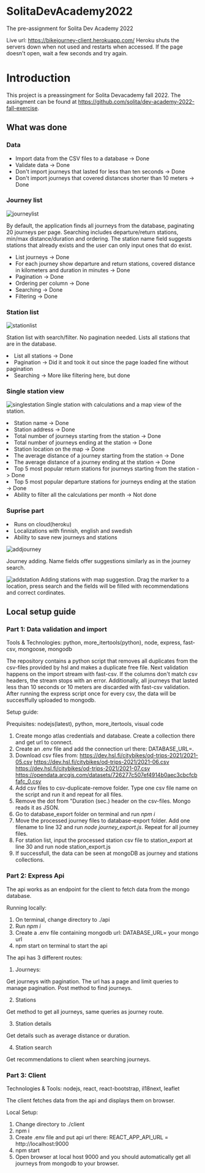 # SolitaDevAcademy2022
The pre-assignment for Solita Dev Academy 2022

Live url: https://bikejourney-client.herokuapp.com/
Heroku shuts the servers down when not used and restarts when accessed. If the page doesn't open, wait a few seconds and try again.

<h1>Introduction</h1>

This project is a preassingment for Solita Devacademy fall 2022. The assingment can be found at https://github.com/solita/dev-academy-2022-fall-exercise.

<h2>What was done</h2>

<h3>Data</h3>
<ul>
<li>Import data from the CSV files to a database -> Done</li>
<li>Validate data -> Done</li>
<li>Don't import journeys that lasted for less than ten seconds -> Done</li>
<li>Don't import journeys that covered distances shorter than 10 meters -> Done</li>
</ul>
<h3>Journey list</h3>

![journeylist](https://user-images.githubusercontent.com/32989919/183859178-5796177b-d0ca-496d-8f47-23f0a5f00e00.png)

By default, the application finds all journeys from the database, paginating 20 journeys per page.
Searching includes departure/return stations, min/max distance/duration and ordering. The station name field suggests
stations that already exists and the user can only input ones that do exist.

<ul>
  <li>List journeys -> Done</li>
  <li>For each journey show departure and return stations, covered distance in kilometers and duration in minutes -> Done</li>
  <li>Pagination -> Done</li>
  <li>Ordering per column -> Done</li>
  <li>Searching -> Done</li>
  <li>Filtering -> Done</li>
</ul>
  
<h3>Station list</h3>

![stationlist](https://user-images.githubusercontent.com/32989919/183859215-c6488c3a-abfb-4766-9b4f-c858d2437c24.png)


Station list with search/filter. No pagination needed. Lists all stations that are in the database.

<li>List all stations -> Done</li>
<li>Pagination -> Did it and took it out since the page loaded fine without pagination</li>
<li>Searching -> More like filtering here, but done</li>

<h3>Single station view</h3>

![singlestation](https://user-images.githubusercontent.com/32989919/183859271-2f9b1329-3a85-40bf-9a37-cda5cd2bc360.png)
Single station with calculations and a map view of the station.

<li>Station name -> Done</li>
<li>Station address -> Done</li>
<li>Total number of journeys starting from the station -> Done</li>
<li>Total number of journeys ending at the station -> Done</li>
<li>Station location on the map -> Done</li>
<li>The average distance of a journey starting from the station -> Done</li>
<li>The average distance of a journey ending at the station -> Done</li>
<li>Top 5 most popular return stations for journeys starting from the station -> Done</li>
<li>Top 5 most popular departure stations for journeys ending at the station -> Done</li>
<li>Ability to filter all the calculations per month -> Not done</li>

<h3>Suprise part</h3>

<li>Runs on cloud(heroku)</li>
<li>Localizations with finnish, english and swedish</li>
<li>Ability to save new journeys and stations</li>

![addjourney](https://user-images.githubusercontent.com/32989919/183859341-814f20f9-8cca-4d91-98e2-7c194b304c55.png)

Journey adding. Name fields offer suggestions similarly as in the journey search.

![addstation](https://user-images.githubusercontent.com/32989919/183859370-012fce27-d200-47e2-9458-3b22a420d3c6.png)
Adding stations with map suggestion. Drag the marker to a location, press search and the fields will be filled with recommendations and
correct cordinates.

<h2>Local setup guide</h2>

<h3>Part 1: Data validation and import</h3>

Tools & Technologies: python, more_itertools(python), node, express, fast-csv, mongoose, mongodb

The repository contains a python script that removes all duplicates from the csv-files provided by hsl and makes a duplicate free file. Next validation happens on the import stream with fast-csv. If the columns don't match csv headers, the stream stops with an error. Additionally, all journeys that lasted less than 10 seconds or 10 meters are discarded with fast-csv validation. After running the express script once for every csv, the data will be succesffully uploaded to mongodb.

Setup guide:

Prequisites: nodejs(latest), python, more_itertools, visual code 

1. Create mongo atlas credentials and database. Create a collection there and get url to connect.
2. Create an .env file and add the connection url there: DATABASE_URL=<your connection url>.
3. Download csv files from: 
  https://dev.hsl.fi/citybikes/od-trips-2021/2021-05.csv
  https://dev.hsl.fi/citybikes/od-trips-2021/2021-06.csv
  https://dev.hsl.fi/citybikes/od-trips-2021/2021-07.csv
  https://opendata.arcgis.com/datasets/726277c507ef4914b0aec3cbcfcbfafc_0.csv
4. Add csv files to csv-duplicate-remove folder. Type one csv file name on the script and run it and repeat for all files.
5. Remove the dot from "Duration (sec.) header on the csv-files. Mongo reads it as JSON.
6. Go to database_export folder on terminal and run _npm i_
7. Move the processed journey files to database-export folder. Add one filename to line 32 and run _node journey_export.js_. Repeat for all journey files.
8. For station list, input the processed station csv file to station_export at line 30 and run node station_export.js
9. If successfull, the data can be seen at mongoDB as journey and stations collections.
  
<h3>Part 2: Express Api</h3>
  
The api works as an endpoint for the client to fetch data from the mongo database.
  
Running locally:
 
  1. On terminal, change directory to ./api
  2. Run _npm i_
  3. Create a .env file containing mongodb url: DATABASE_URL= your mongo url
  4. npm start on terminal to start the api
  
The api has 3 different routes:
  1. Journeys:
 
  Get journeys with pagination. The url has a page and limit queries to manage pagination.
  Post method to find journeys.
 
  2. Stations
  
  Get method to get all journeys, same queries as journey route.
  
  3. Station details
  
  Get details such as average distance or duration.
  
  4. Station search
  
  Get recommendations to client when searching journeys.
  
  <h3>Part 3: Client</h3>
  
Technologies & Tools: nodejs, react, react-bootstrap, il18next, leaflet
  
The client fetches data from the api and displays them on browser.
  
Local Setup:
  
  1. Change directory to ./client
  2. npm i
  3. Create .env file and put api url there: REACT_APP_API_URL = http://localhost:9000
  4. npm start
  5. Open browser at local host 9000 and you should automatically get all journeys from mongodb to your browser.
  
